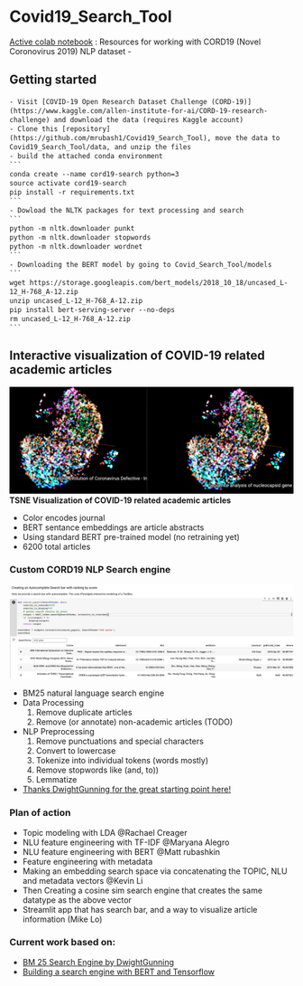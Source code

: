 # Covid19_Search_Tool
[Active colab notebook](https://colab.research.google.com/drive/1aFxUJgP1GeMqqw3bUDQIzoYIaYHWKCAr) : Resources for working with CORD19 (Novel Coronovirus 2019) NLP dataset - 

## Getting started
    - Visit [COVID-19 Open Research Dataset Challenge (CORD-19)](https://www.kaggle.com/allen-institute-for-ai/CORD-19-research-challenge) and download the data (requires Kaggle account)
    - Clone this [repository](https://github.com/mrubash1/Covid19_Search_Tool), move the data to Covid19_Search_Tool/data, and unzip the files
    - build the attached conda environment
    ```
    conda create --name cord19-search python=3
    source activate cord19-search
    pip install -r requirements.txt
    ```
    - Dowload the NLTK packages for text processing and search
    ```
    python -m nltk.downloader punkt
    python -m nltk.downloader stopwords
    python -m nltk.downloader wordnet
    ```
    - Downloading the BERT model by going to Covid_Search_Tool/models
    ```
    wget https://storage.googleapis.com/bert_models/2018_10_18/uncased_L-12_H-768_A-12.zip
    unzip uncased_L-12_H-768_A-12.zip
    pip install bert-serving-server --no-deps
    rm uncased_L-12_H-768_A-12.zip
    ```



## Interactive visualization of COVID-19 related academic articles
![Alt text](img/CORD19_Bert_Embeddings_6000_articles_in_top_journals.png?raw=true "CORD19_Bert_Embeddings_6000_articles_in_top_journals.png")
**TSNE Visualization of COVID-19 related academic articles**
- Color encodes journal
- BERT sentance embeddings are article abstracts
- Using standard BERT pre-trained model (no retraining yet)
- 6200 total articles

### Custom CORD19 NLP Search engine
![Alt text](img/CORD19_nlp_search_engine.png?raw=true "CORD19_nlp_search_engine")
- BM25 natural language search engine
- Data Processing
    1. Remove duplicate articles
    2. Remove (or annotate) non-academic articles (TODO)
- NLP Preprocessing
    1. Remove punctuations and special characters
    2. Convert to lowercase
    3. Tokenize into individual tokens (words mostly)
    4. Remove stopwords like (and, to))
    5. Lemmatize
- [Thanks DwightGunning for the great starting point here!](https://colab.research.google.com/drive/1aFxUJgP1GeMqqw3bUDQIzoYIaYHWKCAr)

### Plan of action
- Topic modeling with LDA @Rachael Creager 
- NLU feature engineering with TF-IDF @Maryana Alegro 
- NLU feature engineering with BERT @Matt rubashkin
- Feature engineering with metadata
- Making an embedding search space via concatenating the TOPIC, NLU and metadata vectors @Kevin Li
- Then Creating a cosine sim search engine that creates the same datatype as the above vector
- Streamlit app that has search bar, and a way to visualize article information (Mike Lo)

### Current work based on:
- [BM 25 Search Engine by DwightGunning](https://colab.research.google.com/drive/1aFxUJgP1GeMqqw3bUDQIzoYIaYHWKCAr)
- [Building a search engine with BERT and Tensorflow](https://colab.research.google.com/drive/1ra7zPFnB2nWtoAc0U5bLp0rWuPWb6vu4)
